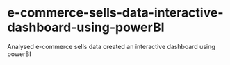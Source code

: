 # e-commerce-sells-data-interactive-dashboard-using-powerBI
Analysed e-commerce sells data created  an interactive dashboard using powerBI
